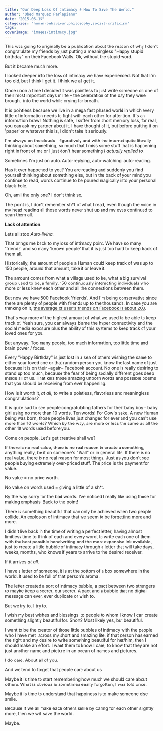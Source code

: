 ```yaml
---
title: "Our Deep Loss Of Intimacy & How To Save The World."
author: "Obed Marquez Parlapiano"
date: "2015-06-15"
categories: "human-behaviour,philosophy,social-criticism"
tags:
coverImage: "images/intimacy.jpg"
---
```


This was going to originally be a publication about the reason of why I don't congratulate my friends by just putting a meaningless "Happy stupid birthday" on their Facebook Walls. Ok, without the stupid word.

But it became much more.

I looked deeper into the loss of intimacy we have experienced. Not that I'm too old, but I think I get it. I think we all get it.

Once upon a time I decided it was pointless to just write someone on one of their most important days in life – the celebration of the day they were brought  into the world while crying for breath.

It is pointless because we live in a mega fast phased world in which every little of information needs to fight with each other for attention. It's an information brawl. Nothing is safe, I suffer from short memory loss, for real, you can ask my partner about it. I have thought of it, but before putting it on 'paper' or whatever this is, I didn't take it seriously.

I'm always on the clouds—figuratively and with the internet quite literally— thinking about something, so much that I miss some stuff that is happening right in front of me or I just don't hear something _I actually replied to._

Sometimes I'm just on auto. Auto-replying, auto-watching, auto-reading.

Has it ever happened to you? You are reading and suddenly you find yourself thinking about something else, but in the back of your mind you continue to read, words continue to be poured magically into your personal black-hole.

Oh, am I the only one? I don't think so.

The point is, I don't remember sh\*t of what I read, even though the voice in my head reading all those words never shut up and my eyes continued to scan them all.

**Lack of attention.**

Lets all stop _Auto-living._

That brings me back to my loss of intimacy point. We have so many 'friends' and so many 'known people' that it is just too hard to keep track of them all.

Historically, the amount of people a Human could keep track of was up to 150 people, around that amount, take it or leave it.

The amount comes from what a village used to be, what a big survival group used to be, a family. 150 continuously interacting individuals who more or less knew each other and all the connections between them.

But now we have 500 Facebook 'friends'. And I'm being conservative since there are plenty of people with friends up to the thousands. In case you are thinking on it, [the average of user's friends _on_ Facebook is about 200](https://www.facebook.com/notes/facebook-data-team/anatomy-of-facebook/10150388519243859).

That's way more of the highest amount of what we used to be able to keep track of. Yeah sure, you can always blame the hyper connectivity and the social media exposure plus the ability of this systems to keep track of your loved ones for you.

But anyway. Too many people, too much information, too little time and brain power / focus.

Every "Happy Birthday" is just lost in a sea of others wishing the same to either your loved one or that random person you know the last name of just because it is on their –again– Facebook account. No one is really desiring to stand up too much, because the fear of being socially different goes deep inside all of us. That kills those amazing unborn words and possible poems that you should be receiving from ever happening.

How is it worth it, _at all_, to write a pointless, flavorless and meaningless congratulations?

It is quite sad to see people congratulating fathers for their baby boy - baby girl using no more than 10 words. Ten words! For Cow's sake. A new Human being was born, those people lives just changed for ever and you can't use more than 10 words? Which by the way, are more or less the same as all the other 10 words used before you.

Come on people. Let's get creative shall we?

If there is no real value, there is no real reason to create a something, anything really, be it on someone's "Wall" or in general life. If there is no real value, there is no real reason for most things. Just as you don't see people buying extremely over-priced stuff. The price is the payment for value.

No value = no price worth.

No value on words used = giving a little of a sh\*t.

By the way sorry for the bad words. I've noticed I really like using those for making emphasis. Back to the point!

There is something beautiful that can only be achieved when two people collide. An explosion of intimacy that we seem to be forgetting more and more.

I didn't live back in the time of writing a perfect letter, having almost limitless time to think of each and every word, to write each one of them with the best possible hand writing and the most expensive ink available, just to create a little bubble of intimacy through a letter that will take days, weeks, months, who knows if years to arrive to the desired receiver.

If it arrives _at all._

I have a letter of someone, it is at the bottom of a box somewhere in the world. It used to be full of that person's aroma.

The letter created a sort of intimacy bubble, a pact between two strangers to maybe keep a secret, our secret. A pact and a bubble that no digital message can ever, ever duplicate or wish to.

But we try to. I try to.

I wish my best wishes and blessings  to people to whom I know I can create something slightly beautiful for. Short? Most likely yes, but beautiful.

I want to be the creator of those little bubbles of intimacy with the people who I have met  across my short and amazing life, if that person has earned the right and my desire to write something beautiful for her/him, then I should make an effort. I want them to know I care, to know that they are not just another name and picture in an ocean of names and pictures.

I do care. About all of you.

And we tend to forget that people care about us.

Maybe it is time to start remembering how much we should care about others. What is obvious is sometimes easily forgotten, I was told once.

Maybe it is time to understand that happiness is to make someone else smile.

Because if we all make each others smile by caring for each other slightly more, then we will save the world.

Maybe.
